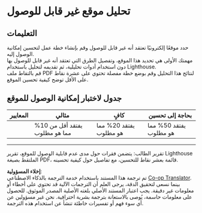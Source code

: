 <!--
CO_OP_TRANSLATOR_METADATA:
{
  "original_hash": "a258597a194e77d4fd469b3cd976b29e",
  "translation_date": "2025-08-25T23:04:26+00:00",
  "source_file": "1-getting-started-lessons/3-accessibility/assignment.md",
  "language_code": "ar"
}
-->
# تحليل موقع غير قابل للوصول

## التعليمات

حدد موقعًا إلكترونيًا تعتقد أنه غير قابل للوصول وقم بإنشاء خطة عمل لتحسين إمكانية الوصول إليه.  
مهمتك الأولى هي تحديد هذا الموقع، وتفصيل الطرق التي تعتقد أنه غير قابل للوصول بها دون استخدام أدوات تحليلية، ثم تقديمه لتحليل باستخدام Lighthouse.  
قم بالتقاط ملف PDF لنتائج هذا التحليل وقم بوضع خطة مفصلة تحتوي على عشرة نقاط على الأقل توضح كيفية تحسين الموقع.

## جدول لاختبار إمكانية الوصول للموقع

| المعايير | مثالي | كافٍ | بحاجة إلى تحسين |
|----------|-------|------|----------------|
|          | يفتقد أقل من 10% مما هو مطلوب | يفتقد 20% مما هو مطلوب | يفتقد 50% مما هو مطلوب |

----
تقرير الطالب: يتضمن فقرات حول مدى عدم قابلية الوصول للموقع، تقرير Lighthouse الملتقط بصيغة PDF، قائمة بعشر نقاط للتحسين، مع تفاصيل حول كيفية تحسينه.

**إخلاء المسؤولية**:  
تم ترجمة هذا المستند باستخدام خدمة الترجمة بالذكاء الاصطناعي [Co-op Translator](https://github.com/Azure/co-op-translator). بينما نسعى لتحقيق الدقة، يرجى العلم أن الترجمات الآلية قد تحتوي على أخطاء أو معلومات غير دقيقة. يجب اعتبار المستند الأصلي بلغته الأصلية المصدر الموثوق. للحصول على معلومات حاسمة، يُوصى بالاستعانة بترجمة بشرية احترافية. نحن غير مسؤولين عن أي سوء فهم أو تفسيرات خاطئة تنشأ عن استخدام هذه الترجمة.